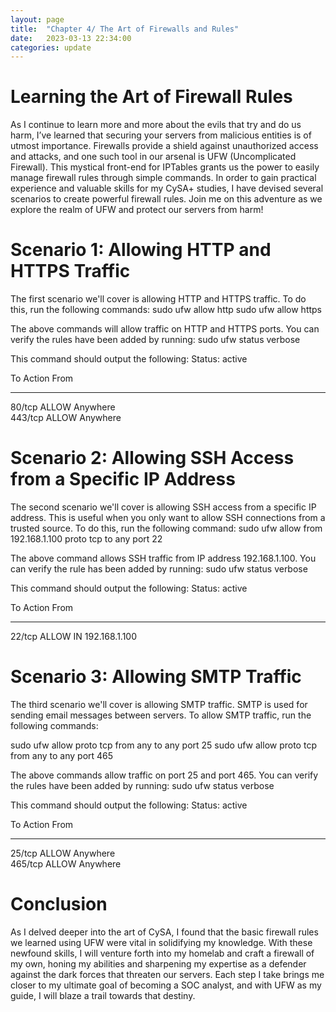 ```yaml
---
layout: page
title:  "Chapter 4/ The Art of Firewalls and Rules"
date:   2023-03-13 22:34:00
categories: update
---
```


# Learning the Art of Firewall Rules

As I continue to learn more and more about the evils that try and do us harm, I’ve learned that securing your servers from malicious entities 
is of utmost importance. Firewalls provide a shield against unauthorized access and attacks, and one such tool in our arsenal is UFW (Uncomplicated Firewall). 
This mystical front-end for IPTables grants us the power to easily manage firewall rules through simple commands. In order to gain practical experience and 
valuable skills for my CySA+ studies, I have devised several scenarios to create powerful firewall rules. Join me on this adventure as we explore the realm 
of UFW and protect our servers from harm!

# Scenario 1: Allowing HTTP and HTTPS Traffic

The first scenario we'll cover is allowing HTTP and HTTPS traffic. To do this, run the following commands:
  sudo ufw allow http
  sudo ufw allow https
  
The above commands will allow traffic on HTTP and HTTPS ports. You can verify the rules have been added by running:
  sudo ufw status verbose

This command should output the following:
  Status: active

  To                         Action      From
  --                         ------      ----
  80/tcp                     ALLOW       Anywhere                  
  443/tcp                    ALLOW       Anywhere                  

# Scenario 2: Allowing SSH Access from a Specific IP Address

The second scenario we'll cover is allowing SSH access from a specific IP address. This is useful when you only want to allow SSH connections from a 
trusted source. To do this, run the following command:
  sudo ufw allow from 192.168.1.100 proto tcp to any port 22

The above command allows SSH traffic from IP address 192.168.1.100. You can verify the rule has been added by running:
  sudo ufw status verbose

This command should output the following:
  Status: active

  To                         Action      From
  --                         ------      ----
  22/tcp                     ALLOW IN    192.168.1.100

# Scenario 3: Allowing SMTP Traffic
The third scenario we'll cover is allowing SMTP traffic. SMTP is used for sending email messages between servers. To allow SMTP traffic, run the following 
commands:

  sudo ufw allow proto tcp from any to any port 25
  sudo ufw allow proto tcp from any to any port 465

The above commands allow traffic on port 25 and port 465. You can verify the rules have been added by running:
  sudo ufw status verbose

This command should output the following:
  Status: active

  To                         Action      From
  --                         ------      ----
  25/tcp                     ALLOW       Anywhere                  
  465/tcp                    ALLOW       Anywhere                  

# Conclusion
As I delved deeper into the art of CySA, I found that the basic firewall rules we learned using UFW were vital in solidifying my knowledge. With these 
newfound skills, I will venture forth into my homelab and craft a firewall of my own, honing my abilities and sharpening my expertise as a defender 
against the dark forces that threaten our servers. Each step I take brings me closer to my ultimate goal of becoming a SOC analyst, and with UFW as my 
guide, I will blaze a trail towards that destiny.
